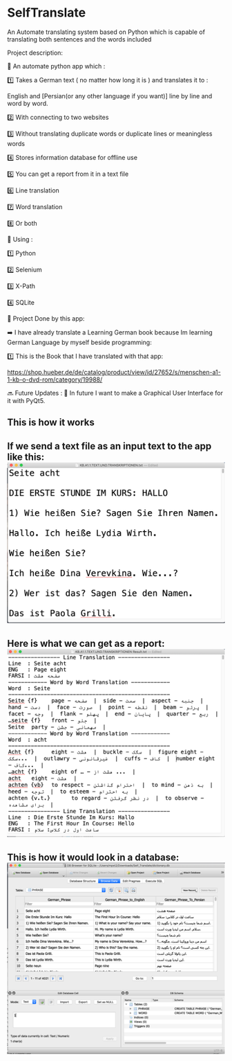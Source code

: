 # SelfTranslate
An Automate translating system based on Python which is capable of translating both sentences and the words included


Project description:

📌 An automate python app which :

1️⃣ Takes a German text ( no matter how long it is ) and translates it to :

English and [Persian(or any other language if you want)] line by line and word by word.

2️⃣ With connecting to two websites

3️⃣ Without translating duplicate words or duplicate lines or meaningless words

4️⃣ Stores information database for offline use

5️⃣ You can get a report from it in a text file

6️⃣ Line translation

7️⃣ Word translation

8️⃣ Or both

📌 Using :

1️⃣ Python

2️⃣ Selenium

3️⃣ X-Path

4️⃣ SQLite

📌 Project Done by this app:

➡️ I have already translate a Learning German book because Im learning German Language by myself beside programming:

1️⃣ This is the Book that I have translated with that app:

https://shop.hueber.de/de/catalog/product/view/id/27652/s/menschen-a1-1-kb-o-dvd-rom/category/19988/

🔜 Future Updates :
📣 In future I want to make a Graphical User Interface for it with PyQt5.

## This is how it works
If we send a text file as an input text to the app like this:
![Input Text](https://github.com/codewithnine/SelfTranslate/blob/master/Screen%20Shot%202020-02-21%20at%2012.16.56%20AM.png)
---
Here is what we can get as a report:
![Input Text](https://github.com/codewithnine/SelfTranslate/blob/master/Screen%20Shot%202020-02-21%20at%2012.18.22%20AM.png)
---

This is how it would look in a database:
![Input Text](https://github.com/codewithnine/SelfTranslate/blob/master/Screen%20Shot%202020-03-12%20at%204.04.35%20AM.png)
---


